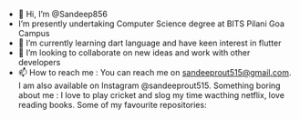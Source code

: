 - 👋 Hi, I’m @Sandeep856
-   I’m presently undertaking Computer Science degree at BITS Pilani Goa Campus
- 🌱 I’m currently learning dart language and have keen interest in flutter
- 💞️ I’m looking to collaborate on new ideas and work with other developers
- 📫 How to reach me :
You can reach me on sandeeprout515@gmail.com.
I am also available on Instagram @sandeeprout515.
Something boring about me : I love to play cricket and slog my time wacthing netflix, love reading books.
Some of my favourite repositories:


<!---
Sandeep856/Sandeep856 is a ✨ special ✨ repository because its `README.md` (this file) appears on your GitHub profile.
You can click the Preview link to take a look at your changes.
--->
